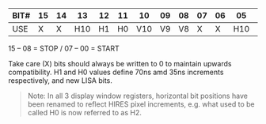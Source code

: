 | BIT# | 15 | 14 | 13 | 12 | 11 | 10 | 09 | 08 | 07 | 06 | 05 | 04 | 03 | 02 | 01 | 00 |
|------|----|----|----|----|----|----|----|----|----|----|----|----|----|----|----|----|
| USE | X | X | H10 | H1 | H0 | V10 | V9 | V8 | X | X | H10 | H1 | H0 | V10 | V9 | V8 |

15 – 08 = STOP / 07 – 00 = START

Take care (X) bits should always be written to 0 to
maintain upwards compatibility. H1 and H0 values define
70ns amd 35ns increments respectively, and new LISA bits.

  > Note: In all 3 display window registers, horizontal bit
positions have been renamed to reflect HIRES pixel
increments, e.g. what used to be called H0 is now referred to as H2.